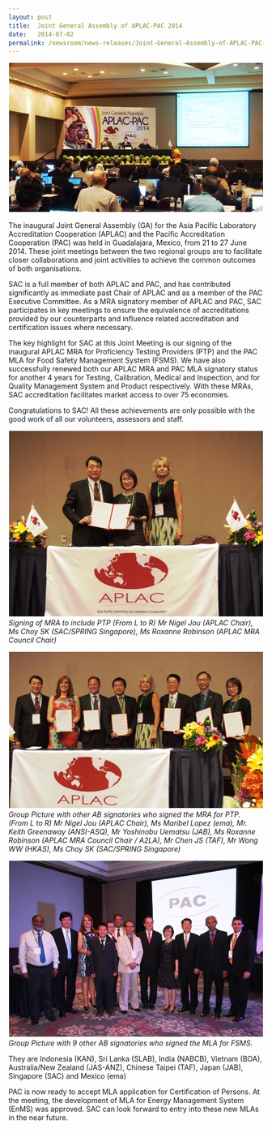 ```yaml
---
layout: post
title:  Joint General Assembly of APLAC-PAC 2014
date:   2014-07-02
permalink: /newsroom/news-releases/Joint-General-Assembly-of-APLAC-PAC-2014
---
```


![APLACPic1](/images/APLAC-pic1.jpg)

The inaugural Joint General Assembly (GA) for the Asia Pacific Laboratory Accreditation Cooperation (APLAC) and the Pacific Accreditation Cooperation (PAC) was held in Guadalajara, Mexico, from 21 to 27 June 2014.  These joint meetings between the two regional groups are to facilitate closer collaborations and joint activities to achieve the common outcomes of both organisations.
 
SAC is a full member of both APLAC and PAC, and has contributed significantly as immediate past Chair of APLAC and as a member of the PAC Executive Committee.  As a MRA signatory member of APLAC and PAC, SAC participates in key meetings to ensure the equivalence of accreditations provided by our counterparts and influence related accreditation and certification issues where necessary.
 
The key highlight for SAC at this Joint Meeting is our signing of the inaugural APLAC MRA for Proficiency Testing Providers (PTP) and the PAC MLA for Food Safety Management System (FSMS).  We have also successfully renewed both our APLAC MRA and PAC MLA signatory status for another 4 years for Testing, Calibration, Medical and Inspection, and for Quality Management System and Product respectively.  With these MRAs, SAC accreditation facilitates market access to over 75 economies.
 
Congratulations to SAC! All these achievements are only possible with the good work of all our volunteers, assessors and staff.

![APLACPic2](/images/APLAC-pic2.jpg)
_Signing of MRA to include PTP
(From L to R) Mr Nigel Jou (APLAC Chair), Ms Choy SK (SAC/SPRING Singapore), Ms Roxanne Robinson (APLAC MRA Council Chair)_

![APLACPic3](/images/APLAC-pic3.jpg)
_Group Picture with other AB signatories who signed the MRA for PTP.  
 (From L to R) Mr Nigel Jou (APLAC Chair), Ms Maribel Lopez (ema), Mr. Keith Greenaway (ANSI-ASQ), Mr Yoshinobu Uematsu (JAB), Ms Roxanne Robinson (APLAC MRA Council Chair / A2LA), Mr Chen JS (TAF), Mr Wong WW (HKAS), Ms Choy SK (SAC/SPRING Singapore)_
 
 ![APLACPic4](/images/APLAC-pic4.jpg)
_Group Picture with 9 other AB signatories who signed the MLA for FSMS._
 
They are Indonesia (KAN), Sri Lanka (SLAB), India (NABCB), Vietnam (BOA), Australia/New Zealand (JAS-ANZ), Chinese Taipei (TAF), Japan (JAB), Singapore (SAC) and Mexico (ema)
 
PAC is now ready to accept MLA application for Certification of Persons.  At the meeting, the development of MLA for Energy Management System (EnMS) was approved.  SAC can look forward to entry into these new MLAs in the near future.
